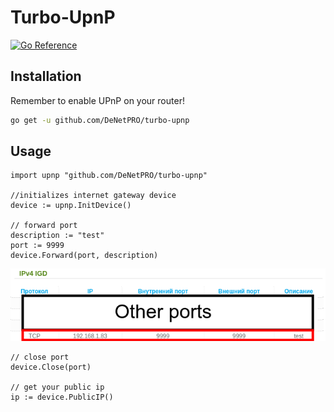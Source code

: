 # Turbo-UpnP
[![Go Reference](https://pkg.go.dev/badge/github.com/DeNetPRO/turbo-upnp.svg)](https://pkg.go.dev/github.com/DeNetPRO/turbo-upnp)

## Installation
Remember to enable UPnP on your router!

```bash
go get -u github.com/DeNetPRO/turbo-upnp
```

## Usage
```golang
import upnp "github.com/DeNetPRO/turbo-upnp"

//initializes internet gateway device
device := upnp.InitDevice()

// forward port
description := "test"
port := 9999
device.Forward(port, description)
```
![Image alt](./ipv4_igd.png)

```golang
// close port 
device.Close(port)

// get your public ip 
ip := device.PublicIP()
```